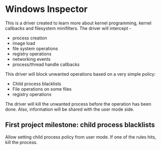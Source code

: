 # Windows Inspector

This is a driver created to learn more about kernel programming, kernel callbacks and filesystem minifilters.
The driver will intercept - 
- process creation
- image load
- file system operations
- registry operations
- networking events
- process/thread handle callbacks

This driver will block unwanted operations based on a very simple policy:

- Child process blacklists
- File operations on some files
- registry operations

The driver will kill the unwanted process before the operation has been done. 
Also, information will be shared with the user mode side.

## First project milestone: child process blacklists

Allow setting child process policy from user mode. If one of the rules hits, kill the process.
